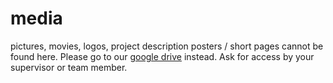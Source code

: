 # media
pictures, movies, logos, project description posters / short pages cannot be found here. Please go to our [google drive](https://drive.google.com/drive/folders/1ZB5onNkuBxyPDs8I-wVCvYCvdb4AIocB) instead. Ask for access by your supervisor or team member. 
